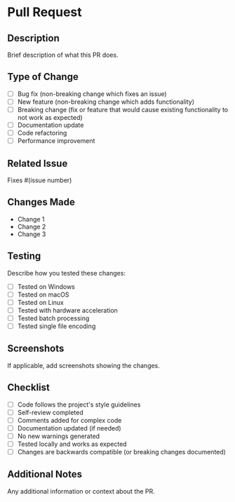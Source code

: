 # Pull Request

## Description
Brief description of what this PR does.

## Type of Change
- [ ] Bug fix (non-breaking change which fixes an issue)
- [ ] New feature (non-breaking change which adds functionality)
- [ ] Breaking change (fix or feature that would cause existing functionality to not work as expected)
- [ ] Documentation update
- [ ] Code refactoring
- [ ] Performance improvement

## Related Issue
Fixes #(issue number)

## Changes Made
- Change 1
- Change 2
- Change 3

## Testing
Describe how you tested these changes:
- [ ] Tested on Windows
- [ ] Tested on macOS
- [ ] Tested on Linux
- [ ] Tested with hardware acceleration
- [ ] Tested batch processing
- [ ] Tested single file encoding

## Screenshots
If applicable, add screenshots showing the changes.

## Checklist
- [ ] Code follows the project's style guidelines
- [ ] Self-review completed
- [ ] Comments added for complex code
- [ ] Documentation updated (if needed)
- [ ] No new warnings generated
- [ ] Tested locally and works as expected
- [ ] Changes are backwards compatible (or breaking changes documented)

## Additional Notes
Any additional information or context about the PR.
